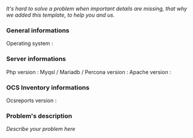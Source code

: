*It's hard to solve a problem when important details are missing, that why we added this template, to help you and us.*

### General informations
Operating system : 

### Server informations
Php version : 
Myqsl / Mariadb / Percona version : 
Apache version : 

### OCS Inventory informations
Ocsreports version : 

### Problem's description
*Describe your problem here*

